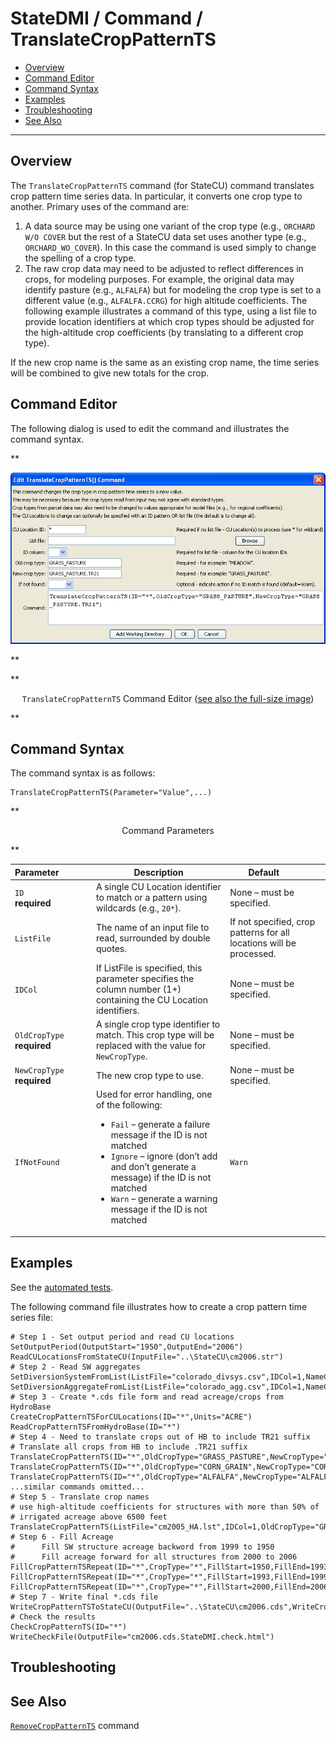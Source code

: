 # StateDMI / Command / TranslateCropPatternTS #

* [Overview](#overview)
* [Command Editor](#command-editor)
* [Command Syntax](#command-syntax)
* [Examples](#examples)
* [Troubleshooting](#troubleshooting)
* [See Also](#see-also)

-------------------------

## Overview ##

The `TranslateCropPatternTS` command (for StateCU)
command translates crop pattern time series data.
In particular, it converts one crop type to another.  Primary uses of the command are:

1. A data source may be using one variant of the crop type (e.g., `ORCHARD W/O COVER` but
the rest of a StateCU data set uses another type (e.g., `ORCHARD_WO_COVER`).
In this case the command is used simply to change the spelling of a crop type.
2. The raw crop data may need to be adjusted to reflect differences in crops, for modeling purposes.
For example, the original data may identify pasture (e.g., `ALFALFA`) but for
modeling the crop type is set to a different value (e.g., `ALFALFA.CCRG`) for high altitude coefficients.
The following example illustrates a command of this type,
using a list file to provide location identifiers at which crop types should be adjusted for the
high-altitude crop coefficients (by translating to a different crop type).

If the new crop name is the same as an existing crop name, the time series will be combined to give new totals for the crop.

## Command Editor ##

The following dialog is used to edit the command and illustrates the command syntax.

**<p style="text-align: center;">
![TranslateCropPatternTS](TranslateCropPatternTS.png)
</p>**

**<p style="text-align: center;">
`TranslateCropPatternTS` Command Editor (<a href="../TranslateCropPatternTS.png">see also the full-size image</a>)
</p>**

## Command Syntax ##

The command syntax is as follows:

```text
TranslateCropPatternTS(Parameter="Value",...)
```
**<p style="text-align: center;">
Command Parameters
</p>**

| **Parameter**&nbsp;&nbsp;&nbsp;&nbsp;&nbsp;&nbsp;&nbsp;&nbsp;&nbsp;&nbsp;&nbsp;&nbsp; | **Description** | **Default**&nbsp;&nbsp;&nbsp;&nbsp;&nbsp;&nbsp;&nbsp;&nbsp;&nbsp;&nbsp; |
| --------------|-----------------|----------------- |
| `ID`<br>**required** | A single CU Location identifier to match or a pattern using wildcards (e.g., `20*`). | None – must be specified. |
| `ListFile` | The name of an input file to read, surrounded by double quotes. | If not specified, crop patterns for all locations will be processed. |
| `IDCol` | If ListFile is specified, this parameter specifies the column number (1+) containing the CU Location identifiers. | None – must be specified. |
| `OldCropType`<br>**required** | A single crop type identifier to match.  This crop type will be replaced with the value for `NewCropType`. | None – must be specified. |
| `NewCropType`<br>**required** | The new crop type to use. | None – must be specified. |
| `IfNotFound` | Used for error handling, one of the following:<ul><li>`Fail` – generate a failure message if the ID is not matched</li><li>`Ignore` – ignore (don’t add and don’t generate a message) if the ID is not matched</li><li>`Warn` – generate a warning message if the ID is not matched</li></ul> | `Warn` |

## Examples ##

See the [automated tests](https://github.com/OpenCDSS/cdss-app-statedmi-test/tree/master/test/regression/commands/TranslateCropPatternTS).

The following command file illustrates how to create a crop pattern time series file:

```
# Step 1 - Set output period and read CU locations
SetOutputPeriod(OutputStart="1950",OutputEnd="2006")
ReadCULocationsFromStateCU(InputFile="..\StateCU\cm2006.str")
# Step 2 - Read SW aggregates
SetDiversionSystemFromList(ListFile="colorado_divsys.csv",IDCol=1,NameCol=2,PartIDsCol=3,PartsListedHow=InRow)
SetDiversionAggregateFromList(ListFile="colorado_agg.csv",IDCol=1,NameCol=2,PartIDsCol=3,PartsListedHow=InRow)
# Step 3 - Create *.cds file form and read acreage/crops from HydroBase
CreateCropPatternTSForCULocations(ID="*",Units="ACRE")
ReadCropPatternTSFromHydroBase(ID="*")
# Step 4 - Need to translate crops out of HB to include TR21 suffix
# Translate all crops from HB to include .TR21 suffix
TranslateCropPatternTS(ID="*",OldCropType="GRASS_PASTURE",NewCropType="GRASS_PASTURE.TR21")
TranslateCropPatternTS(ID="*",OldCropType="CORN_GRAIN",NewCropType="CORN_GRAIN.TR21")
TranslateCropPatternTS(ID="*",OldCropType="ALFALFA",NewCropType="ALFALFA.TR21")
...similar commands omitted...
# Step 5 - Translate crop names
# use high-altitude coefficients for structures with more than 50% of
# irrigated acreage above 6500 feet
TranslateCropPatternTS(ListFile="cm2005_HA.lst",IDCol=1,OldCropType="GRASS_PASTURE.TR21",NewCropType="GRASS_PASTURE.DWHA")
# Step 6 - Fill Acreage
#      Fill SW structure acreage backword from 1999 to 1950
#      Fill acreage forward for all structures from 2000 to 2006
FillCropPatternTSRepeat(ID="*",CropType="*",FillStart=1950,FillEnd=1993,FillDirection=Backward)
FillCropPatternTSRepeat(ID="*",CropType="*",FillStart=1993,FillEnd=1999,FillDirection=Forward)
FillCropPatternTSRepeat(ID="*",CropType="*",FillStart=2000,FillEnd=2006,FillDirection=Forward)
# Step 7 - Write final *.cds file
WriteCropPatternTSToStateCU(OutputFile="..\StateCU\cm2006.cds",WriteCropArea=True,WriteHow=OverwriteFile)
# Check the results
CheckCropPatternTS(ID="*")
WriteCheckFile(OutputFile="cm2006.cds.StateDMI.check.html")
```

## Troubleshooting ##

## See Also ##
[`RemoveCropPatternTS`](../RemoveCropPatternTS/RemoveCropPatternTS.md) command
